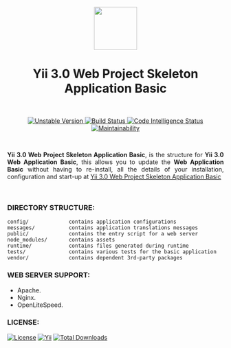 <p align="center">
    <a href="https://github.com/terabytesoft/app-template-basic" target="_blank">
        <img src="https://farm1.staticflickr.com/887/27875183957_69a3645a56_q.jpg" height="100px;">
    </a>
    <h1 align="center">Yii 3.0 Web Project Skeleton Application Basic</h1>
</p>

</br>

<p align="center">
    <a href="https://packagist.org/packages/terabytesoft/app-template-basic" target="_blank">
        <img src="https://poser.pugx.org/terabytesoft/app-template-basic/v/unstable" alt="Unstable Version">
    </a>
    <a href="https://travis-ci.org/terabytesoft/app-template-basic" target="_blank">
        <img src="https://travis-ci.org/terabytesoft/app-template-basic.svg?branch=master" alt="Build Status">
    </a>
     <a href="https://scrutinizer-ci.com/code-intelligence" target="_blank">
          <img src="https://scrutinizer-ci.com/g/terabytesoft/app-template-basic/badges/code-intelligence.svg?b=master" alt="Code Intelligence Status">
    </a>	
    <a href="https://codeclimate.com/github/terabytesoft/app-template-basic/maintainability" target="_blank">
        <img src="https://api.codeclimate.com/v1/badges/7d94098b87e43be303b0/maintainability" alt="Maintainability">
    </a>	
</p>

</br>

<p align="justify">
<strong>Yii 3.0 Web Project Skeleton Application Basic</strong>, is the structure for <strong>Yii 3.0 Web Application Basic</strong>, this allows you to update the <strong>Web Application Basic</strong> without having to re-install, all the details of your installation, configuration and start-up at <a href="https://github.com/terabytesoft/app-basic" title="Yii 3.0 Web Project Skeleton Application Basic" target="_blank">Yii 3.0 Web Project Skeleton Application Basic</a>
</p>

</br>

### **DIRECTORY STRUCTURE:**

```
config/             contains application configurations
messages/           contains application translations messages
public/             contains the entry script for a web server
node_modules/       contains assets
runtime/            contains files generated during runtime
tests/              contains various tests for the basic application
vendor/             contains dependent 3rd-party packages
```

### **WEB SERVER SUPPORT:**

- Apache.
- Nginx.
- OpenLiteSpeed.

### **LICENSE:**

[![License](https://poser.pugx.org/terabytesoft/app-template-basic/license)](LICENSE.md)
[![Yii](https://img.shields.io/badge/Powered_by-Yii_Framework-green.svg?style=flat)](http://www.yiiframework.com/)
[![Total Downloads](https://poser.pugx.org/terabytesoft/app-template-basic/downloads)](https://packagist.org/packages/terabytesoft/app-template-basic)
